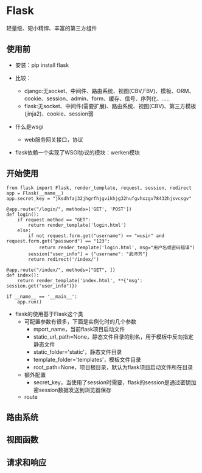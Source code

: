 # Flask
轻量级、短小精悍、丰富的第三方组件

## 使用前
- 安装：pip install flask
- 比较：
	- django:无socket、中间件、路由系统、视图(CBV,FBV)、模板、ORM、cookie、session、admin、form、缓存、信号、序列化、.....
	- flask:无socket、中间件(需要扩展)、路由系统、视图(CBV)、第三方模板(jinja2)、cookie、session弱

- 什么是wsgi
	- web服务网关接口，协议
- flask依赖一个实现了WSGI协议的模块：werken模块

## 开始使用
```
from flask import Flask, render_template, request, session, redirect
app = Flask(__name__)
app.secret_key = "jksdhfaj32jhgrfhjgvikhjg32hufgvhxzgv78432hjsvcsgv"

@app.route("/login/", methods=['GET', 'POST'])
def login():
    if request.method == "GET":
        return render_template('login.html')
    else:
        if not request.form.get("username") == "wusir" and request.form.get("password") == "123":
            return render_template('login.html', msg="用户名或密码错误")
        session["user_info"] = {"username": "武沛齐"}
        return redirect('/index/')

@app.route("/index/", methods=["GET", ])
def index():
    return render_template('index.html', **{'msg': session.get("user_info")})

if __name__ == '__main__':
    app.run()
```
- flask的使用基于Flask这个类
	- 可配置参数有很多，下面是实例化时的几个参数
		- mport_name，当前flask项目启动文件
		- static_url_path=None，静态文件目录的别名，用于模板中反向指定静态文件
		- static_folder='static'，静态文件目录
		- template_folder='templates'，模板文件目录
		- root_path=None，项目根目录，默认为flask项目启动文件所在目录
	- 额外配置
		- secret_key，当使用了session时需要，flask的session是通过密钥加密session数据发送到浏览器保存
	- route

## 路由系统

## 视图函数

## 请求和响应

## 


